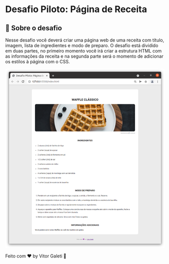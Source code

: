 # Desafio Piloto: Página de Receita


## :rocket: Sobre o desafio

Nesse desafio você deverá criar uma página web de uma receita com título, imagem, lista de ingredientes e modo de preparo.
O desafio está dividido em duas partes, no primeiro momento você irá criar a estrutura HTML com as informações da receita e na segunda parte será o momento de adicionar os estilos à página com o CSS.

![Website](./img/pagina-receita.png)

Feito com ♥ by Vitor Galeti :wave:

